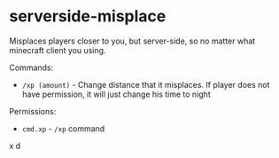 # serverside-misplace
Misplaces players closer to you, but server-side, so no matter what minecraft client you using.

Commands:
- `/xp (amount)` - Change distance that it misplaces.
  If player does not have permission, it will just change his time to night

Permissions:
- `cmd.xp` - `/xp` command

x d 
